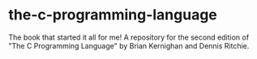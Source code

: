 # the-c-programming-language
The book that started it all for me! A repository for the second edition of "The C Programming Language" by Brian Kernighan and Dennis Ritchie.
